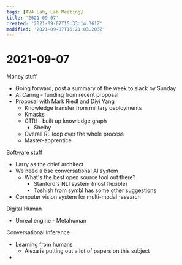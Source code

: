 ```yaml
---
tags: [AVA Lab, Lab Meeting]
title: '2021-09-07'
created: '2021-09-07T15:33:14.361Z'
modified: '2021-09-07T16:21:03.203Z'
---
```


# 2021-09-07

Money stuff
- Going forward, post a summary of the week to slack by Sunday
- AI Caring - funding from recent proposal
- Proposal with Mark Riedl and Diyi Yang
  - Knowledge transfer from military deployments
  - Kmasks
  - GTRI - built up knowledge graph
    - Shelby
  - Overall RL loop over the whole process
  - Master-apprentice 

Software stuff
- Larry as the chief architect
- We need a bse conversational AI system
  - What's the best open source tool out there?
    - Stanford's NLI system (most flexible)
    - Toshish from symbl has some other suggestions
- Computer vision system for multi-modal research

Digital Human
- Unreal engine - Metahuman

Conversational Inference
- Learning from humans
  - Alexa is putting out a lot of papers on this subject
- 
